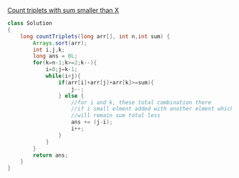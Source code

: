 [Count triplets with sum smaller than X](https://practice.geeksforgeeks.org/problems/count-triplets-with-sum-smaller-than-x5549/1)

```java
class Solution
{
    long countTriplets(long arr[], int n,int sum) {
        Arrays.sort(arr);
        int i,j,k;
        long ans = 0L;
        for(k=n-1;k>=2;k--){
            i=0;j=k-1;
            while(i<j){
                if(arr[i]+arr[j]+arr[k]>=sum){
                    j--;
                } else {
                    //for i and k, these total combination there
                    //if i small elment added with another elment which is less than highest
                    //will remain sum total less 
                    ans += (j-i);
                    i++;
                }
            }
        }
        return ans;
    }
}
```
